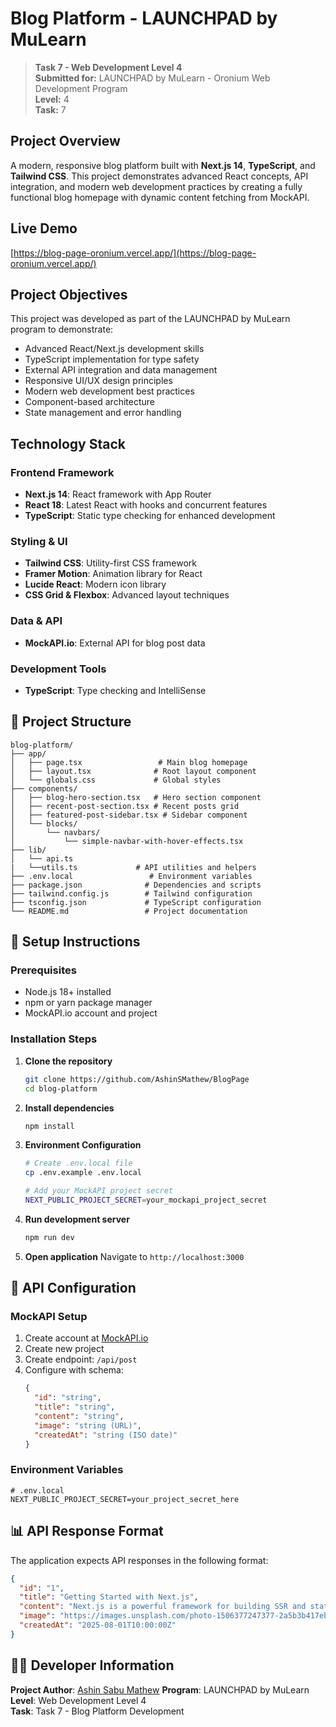 # Blog Platform - LAUNCHPAD by MuLearn

> **Task 7 - Web Development Level 4**  
> **Submitted for:** LAUNCHPAD by MuLearn - Oronium Web Development Program  
> **Level:** 4  
> **Task:** 7

## Project Overview

A modern, responsive blog platform built with **Next.js 14**, **TypeScript**, and **Tailwind CSS**. This project demonstrates advanced React concepts, API integration, and modern web development practices by creating a fully functional blog homepage with dynamic content fetching from MockAPI.

## Live Demo

[https://blog-page-oronium.vercel.app/](https://blog-page-oronium.vercel.app/)

## Project Objectives

This project was developed as part of the LAUNCHPAD by MuLearn program to demonstrate:

- Advanced React/Next.js development skills
- TypeScript implementation for type safety
- External API integration and data management
- Responsive UI/UX design principles
- Modern web development best practices
- Component-based architecture
- State management and error handling


## Technology Stack

### **Frontend Framework**
- **Next.js 14**: React framework with App Router
- **React 18**: Latest React with hooks and concurrent features
- **TypeScript**: Static type checking for enhanced development

### **Styling & UI**
- **Tailwind CSS**: Utility-first CSS framework
- **Framer Motion**: Animation library for React
- **Lucide React**: Modern icon library
- **CSS Grid & Flexbox**: Advanced layout techniques

### **Data & API**
- **MockAPI.io**: External API for blog post data

### **Development Tools**
- **TypeScript**: Type checking and IntelliSense

## 📁 Project Structure

```
blog-platform/
├── app/
│   ├── page.tsx                 # Main blog homepage
│   ├── layout.tsx              # Root layout component
│   └── globals.css             # Global styles
├── components/
│   ├── blog-hero-section.tsx   # Hero section component
│   ├── recent-post-section.tsx # Recent posts grid
│   ├── featured-post-sidebar.tsx # Sidebar component
│   └── blocks/
│       └── navbars/
│           └── simple-navbar-with-hover-effects.tsx
├── lib/
│   └── api.ts 
|   └──utils.ts             # API utilities and helpers
├── .env.local                 # Environment variables
├── package.json              # Dependencies and scripts
├── tailwind.config.js        # Tailwind configuration
├── tsconfig.json             # TypeScript configuration
└── README.md                 # Project documentation
```

## 🚀 Setup Instructions

### **Prerequisites**
- Node.js 18+ installed
- npm or yarn package manager
- MockAPI.io account and project

### **Installation Steps**

1. **Clone the repository**
   ```bash
   git clone https://github.com/AshinSMathew/BlogPage
   cd blog-platform
   ```

2. **Install dependencies**
   ```bash
   npm install
   ```

3. **Environment Configuration**
   ```bash
   # Create .env.local file
   cp .env.example .env.local
   
   # Add your MockAPI project secret
   NEXT_PUBLIC_PROJECT_SECRET=your_mockapi_project_secret
   ```

4. **Run development server**
   ```bash
   npm run dev
   ```

5. **Open application**
   Navigate to `http://localhost:3000`

## 🔧 API Configuration

### **MockAPI Setup**
1. Create account at [MockAPI.io](https://mockapi.io)
2. Create new project
3. Create endpoint: `/api/post`
4. Configure with schema:
   ```json
   {
     "id": "string",
     "title": "string",
     "content": "string",
     "image": "string (URL)",
     "createdAt": "string (ISO date)"
   }
   ```

### **Environment Variables**
```env
# .env.local
NEXT_PUBLIC_PROJECT_SECRET=your_project_secret_here
```

## 📊 API Response Format

The application expects API responses in the following format:

```json
{
  "id": "1",
  "title": "Getting Started with Next.js",
  "content": "Next.js is a powerful framework for building SSR and static web applications using React.",
  "image": "https://images.unsplash.com/photo-1506377247377-2a5b3b417ebb",
  "createdAt": "2025-08-01T10:00:00Z"
}
```


## 👨‍💻 Developer Information

**Project Author**: [Ashin Sabu Mathew](https://github.com/AshinSMathew) 
**Program**: LAUNCHPAD by MuLearn  
**Level**: Web Development Level 4  
**Task**: Task 7 - Blog Platform Development  